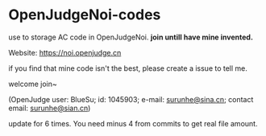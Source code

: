 # OpenJudgeNoi-codes
use to storage AC code in OpenJudgeNoi. **join untill have mine invented.**

Website: https://noi.openjudge.cn

if you find that mine code isn't the best, please create a issue to tell me.

welcome join~

(OpenJudge user: BlueSu; id: 1045903; e-mail: surunhe@sina.cn; contact email: surunhe@sian.cn)

update for 6 times. You need minus 4 from commits to get real file amount.
